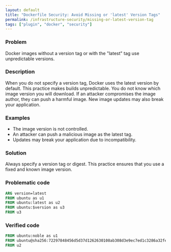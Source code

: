 ```yaml
---
layout: default
title: "Dockerfile Security: Avoid Missing or 'latest' Version Tags"
permalink: /infrastructure-security/missing-or-latest-version-tag
tags: ["plugin", "docker", "security"]
---
```


### Problem
Docker images without a version tag or with the "latest" tag use unpredictable versions.

### Description
When you do not specify a version tag, Docker uses the latest version by default. This practice makes builds unpredictable. You do not know which image version you will download. If an attacker compromises the image author, they can push a harmful image. New image updates may also break your application.

### Examples
- The image version is not controlled.
- An attacker can push a malicious image as the latest tag.
- Updates may break your application due to incompatibility.

### Solution
Always specify a version tag or digest. This practice ensures that you use a fixed and known image version.

### Problematic code
```dockerfile
ARG version=latest
FROM ubuntu as u1
FROM ubuntu:latest as u2
FROM ubuntu:$version as u3
FROM u3
```

### Verified code
```dockerfile
FROM ubuntu:noble as u1
FROM ubuntu@sha256:72297848456d5d37d1262630108ab308d3e9ec7ed1c3286a32fe09856619a782 as u2
FROM u2
```